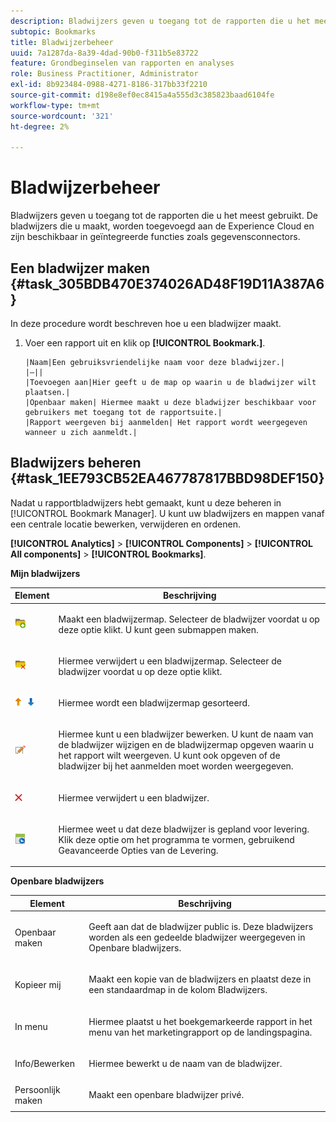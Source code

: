 ```yaml
---
description: Bladwijzers geven u toegang tot de rapporten die u het meest gebruikt. De bladwijzers die u maakt, worden toegevoegd aan de Experience Cloud en zijn beschikbaar in geïntegreerde functies zoals gegevensconnectors.
subtopic: Bookmarks
title: Bladwijzerbeheer
uuid: 7a1287da-8a39-4dad-90b0-f311b5e83722
feature: Grondbeginselen van rapporten en analyses
role: Business Practitioner, Administrator
exl-id: 8b923484-0988-4271-8186-317bb33f2210
source-git-commit: d198e8ef0ec8415a4a555d3c385823baad6104fe
workflow-type: tm+mt
source-wordcount: '321'
ht-degree: 2%

---
```


# Bladwijzerbeheer

Bladwijzers geven u toegang tot de rapporten die u het meest gebruikt. De bladwijzers die u maakt, worden toegevoegd aan de Experience Cloud en zijn beschikbaar in geïntegreerde functies zoals gegevensconnectors.

## Een bladwijzer maken {#task_305BDB470E374026AD48F19D11A387A6}

In deze procedure wordt beschreven hoe u een bladwijzer maakt.

<!-- 

t_bookmarks_creating.xml

 -->

1. Voer een rapport uit en klik op **[!UICONTROL Bookmark.]**.

       |Naam|Een gebruiksvriendelijke naam voor deze bladwijzer.|
       |—||
       |Toevoegen aan|Hier geeft u de map op waarin u de bladwijzer wilt plaatsen.|
       |Openbaar maken| Hiermee maakt u deze bladwijzer beschikbaar voor gebruikers met toegang tot de rapportsuite.|
       |Rapport weergeven bij aanmelden| Het rapport wordt weergegeven wanneer u zich aanmeldt.|
   
## Bladwijzers beheren {#task_1EE793CB52EA467787817BBD98DEF150}

Nadat u rapportbladwijzers hebt gemaakt, kunt u deze beheren in [!UICONTROL Bookmark Manager]. U kunt uw bladwijzers en mappen vanaf een centrale locatie bewerken, verwijderen en ordenen.

<!-- 

t_bookmarks_managing.xml

 -->

**[!UICONTROL Analytics]** > **[!UICONTROL Components]** > **[!UICONTROL All components]** > **[!UICONTROL Bookmarks]**.

**Mijn bladwijzers**

<table id="table_D0310F7F4BDB4543B8552525872A0A0C"> 
 <thead> 
  <tr> 
   <th colname="col1" class="entry"> Element </th> 
   <th colname="col2" class="entry"> Beschrijving </th> 
  </tr> 
 </thead>
 <tbody> 
  <tr> 
   <td colname="col1"> <p><img placement="inline"  src="assets/bookmark_create_folder.png" id="image_EA7729575ABA4CA3A3399594941B3441"> </img> </p> </td> 
   <td colname="col2"> <p> Maakt een bladwijzermap. Selecteer de bladwijzer voordat u op deze optie klikt. U kunt geen submappen maken. </p> </td> 
  </tr> 
  <tr> 
   <td colname="col1"> <p><img placement="inline"  src="assets/bookmark_delete_folder.png" id="image_AFB6A02475664785BA90485EA289749A"> </img> </p> </td> 
   <td colname="col2"> <p> Hiermee verwijdert u een bladwijzermap. Selecteer de bladwijzer voordat u op deze optie klikt. </p> </td> 
  </tr> 
  <tr> 
   <td colname="col1"> <p><img placement="inline"  src="assets/bookmark_sort.png" id="image_8B4BE31182004357890B6532CCE5B2C2"> </img> </p> </td> 
   <td colname="col2"> <p> Hiermee wordt een bladwijzermap gesorteerd. </p> </td> 
  </tr> 
  <tr> 
   <td colname="col1"> <p><img placement="inline"  src="assets/icon_edit_VideoSharing.png" id="image_5B8C0321ED5848ECBE3AF65514AD9A44"> </img> </p> </td> 
   <td colname="col2"> <p> Hiermee kunt u een bladwijzer bewerken. U kunt de naam van de bladwijzer wijzigen en de bladwijzermap opgeven waarin u het rapport wilt weergeven. U kunt ook opgeven of de bladwijzer bij het aanmelden moet worden weergegeven. </p> </td> 
  </tr> 
  <tr> 
   <td colname="col1"> <p><img placement="inline"  src="assets/icon_delete_VideoSharing.png" id="image_945A859920C44BC08825CC062C10543A"> </img> </p> </td> 
   <td colname="col2"> <p> Hiermee verwijdert u een bladwijzer. </p> </td> 
  </tr> 
  <tr> 
   <td colname="col1"> <p><img placement="inline"  src="assets/bookmark_schedule.png" id="image_B7B23C1C67F04DF096149DCDF8C0FE5F"> </img> </p> </td> 
   <td colname="col2"> <p> Hiermee weet u dat deze bladwijzer is gepland voor levering. Klik deze optie om het programma te vormen, gebruikend <span class="wintitle"> Geavanceerde Opties van de Levering</span>. </p> </td> 
  </tr> 
 </tbody> 
</table>

**Openbare bladwijzers**

<table id="table_E89688BD3F724ADB8B2E88CDADB6168E"> 
 <thead> 
  <tr> 
   <th colname="col1" class="entry"> Element </th> 
   <th colname="col2" class="entry"> Beschrijving </th> 
  </tr> 
 </thead>
 <tbody> 
  <tr> 
   <td colname="col1"> Openbaar maken </td> 
   <td colname="col2"> <p>Geeft aan dat de bladwijzer public is. Deze bladwijzers worden als een gedeelde bladwijzer weergegeven in <span class="wintitle"> Openbare bladwijzers</span>. </p> </td> 
  </tr> 
  <tr> 
   <td colname="col1"> Kopieer mij </td> 
   <td colname="col2"> <p>Maakt een kopie van de bladwijzers en plaatst deze in een standaardmap in de kolom <span class="uicontrol"> Bladwijzers</span>. </p> </td> 
  </tr> 
  <tr> 
   <td colname="col1"> In menu </td> 
   <td colname="col2"> <p> Hiermee plaatst u het boekgemarkeerde rapport in het menu van het marketingrapport op de landingspagina. </p> </td> 
  </tr> 
  <tr> 
   <td colname="col1"> Info/Bewerken </td> 
   <td colname="col2"> <p>Hiermee bewerkt u de naam van de bladwijzer. </p> </td> 
  </tr> 
  <tr> 
   <td colname="col1"> Persoonlijk maken </td> 
   <td colname="col2"> <p>Maakt een openbare bladwijzer privé. </p> </td> 
  </tr> 
 </tbody> 
</table>
